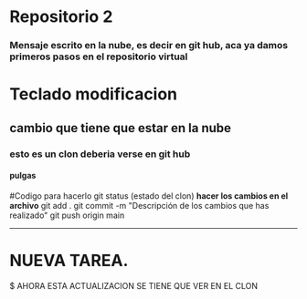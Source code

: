 # Repositorio 2
### Mensaje escrito en la nube, es decir en git hub, aca ya damos primeros pasos en el repositorio virtual


# Teclado modificacion  
## cambio que tiene que estar en la nube
### esto es un clon deberia verse en git hub
#### pulgas

#Codigo para hacerlo
git status (estado del clon)
**hacer los cambios en el archivo**
git add .
git commit -m "Descripción de los cambios que has realizado"
git push origin main 

--------------------------------------------------------

# NUEVA TAREA.

$ AHORA ESTA ACTUALIZACION SE TIENE QUE VER EN EL CLON 



